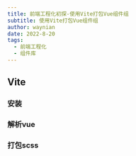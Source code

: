 ```yaml
---
title: 前端工程化初探-使用Vite打包Vue组件组
subtitle: 使用Vite打包Vue组件组
author: waynian
date: 2022-8-20
tags: 
  - 前端工程化
  - 组件库
---
```



## Vite

### 安装

### 解析vue

### 打包scss